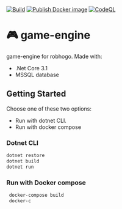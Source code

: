 [![Build](https://github.com/robhogo/ui/actions/workflows/build.yml/badge.svg)](https://github.com/robhogo/game-engine/actions/workflows/build.yml)
[![Publish Docker image](https://github.com/robhogo/ui/actions/workflows/docker-publish.yml/badge.svg)](https://github.com/robhogo/game-engine/actions/workflows/docker-publish.yml)
[![CodeQL](https://github.com/robhogo/user-service/actions/workflows/codeql-analysis.yml/badge.svg)](https://github.com/robhogo/game-engine/actions/workflows/codeql-analysis.yml)

# 🎮 game-engine 
game-engine for robhogo. Made with:
- .Net Core 3.1
- MSSQL database

## Getting Started
Choose one of these two options:
- Run with dotnet CLI.
- Run with docker compose

### Dotnet CLI
```zsh
dotnet restore
dotnet build
dotnet run
```

### Run with Docker compose
```zsh
 docker-compose build
 docker-c

